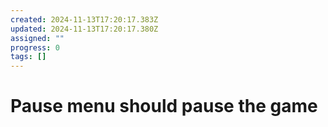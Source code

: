 ```yaml
---
created: 2024-11-13T17:20:17.383Z
updated: 2024-11-13T17:20:17.380Z
assigned: ""
progress: 0
tags: []
---
```


# Pause menu should pause the game
